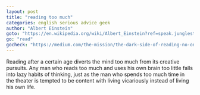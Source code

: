 ```yaml
---
layout: post
title: "reading too much"
categories: english serious advice geek
author: "Albert Einstein"
goto: "https://en.wikipedia.org/wiki/Albert_Einstein?ref=speak.junglestar.org"
go: "read"
gocheck: "https://medium.com/the-mission/the-dark-side-of-reading-no-one-tells-you-and-a-system-to-combat-it-d21fa5e5a6f8?ref=speak.junglestar.org"
---
```

Reading after a certain age diverts the mind too much from its creative pursuits. Any man who reads too much and uses his own brain too little falls into lazy habits of thinking, just as the man who spends too much time in the theater is tempted to be content with living vicariously instead of living his own life.

